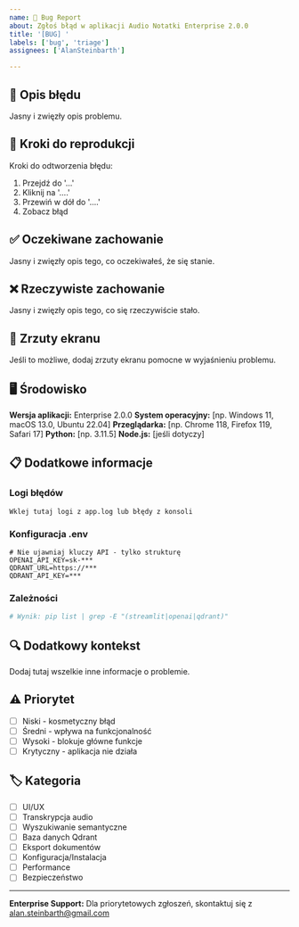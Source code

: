 ```yaml
---
name: 🐛 Bug Report
about: Zgłoś błąd w aplikacji Audio Notatki Enterprise 2.0.0
title: '[BUG] '
labels: ['bug', 'triage']
assignees: ['AlanSteinbarth']

---
```


## 🐛 Opis błędu
Jasny i zwięzły opis problemu.

## 🔄 Kroki do reprodukcji
Kroki do odtworzenia błędu:
1. Przejdź do '...'
2. Kliknij na '....'
3. Przewiń w dół do '....'
4. Zobacz błąd

## ✅ Oczekiwane zachowanie
Jasny i zwięzły opis tego, co oczekiwałeś, że się stanie.

## ❌ Rzeczywiste zachowanie
Jasny i zwięzły opis tego, co się rzeczywiście stało.

## 📸 Zrzuty ekranu
Jeśli to możliwe, dodaj zrzuty ekranu pomocne w wyjaśnieniu problemu.

## 🖥️ Środowisko
**Wersja aplikacji:** Enterprise 2.0.0
**System operacyjny:** [np. Windows 11, macOS 13.0, Ubuntu 22.04]
**Przeglądarka:** [np. Chrome 118, Firefox 119, Safari 17]
**Python:** [np. 3.11.5]
**Node.js:** [jeśli dotyczy]

## 📋 Dodatkowe informacje
### Logi błędów
```
Wklej tutaj logi z app.log lub błędy z konsoli
```

### Konfiguracja .env
```
# Nie ujawniaj kluczy API - tylko strukturę
OPENAI_API_KEY=sk-***
QDRANT_URL=https://***
QDRANT_API_KEY=***
```

### Zależności
```bash
# Wynik: pip list | grep -E "(streamlit|openai|qdrant)"
```

## 🔍 Dodatkowy kontekst
Dodaj tutaj wszelkie inne informacje o problemie.

## ⚠️ Priorytet
- [ ] Niski - kosmetyczny błąd
- [ ] Średni - wpływa na funkcjonalność  
- [ ] Wysoki - blokuje główne funkcje
- [ ] Krytyczny - aplikacja nie działa

## 🏷️ Kategoria
- [ ] UI/UX
- [ ] Transkrypcja audio
- [ ] Wyszukiwanie semantyczne
- [ ] Baza danych Qdrant
- [ ] Eksport dokumentów
- [ ] Konfiguracja/Instalacja
- [ ] Performance
- [ ] Bezpieczeństwo

---
**Enterprise Support:** Dla priorytetowych zgłoszeń, skontaktuj się z alan.steinbarth@gmail.com
